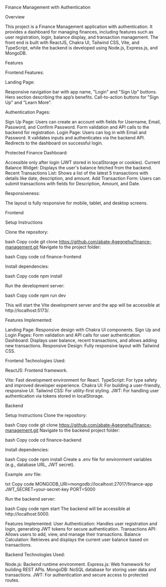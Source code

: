 Finance Management with Authentication

Overview

This project is a Finance Management application with authentication. It provides a dashboard for managing finances, including features such as user registration, login, balance display, and transaction management. The front end is built with ReactJS, Chakra UI, Tailwind CSS, Vite, and TypeScript, while the backend is developed using Node.js, Express.js, and MongoDB.

Features

Frontend Features:

Landing Page:

Responsive navigation bar with app name, "Login" and "Sign Up" buttons.
Hero section describing the app’s benefits.
Call-to-action buttons for "Sign Up" and "Learn More".

Authentication Pages:

Sign Up Page: Users can create an account with fields for Username, Email, Password, and Confirm Password. Form validation and API calls to the backend for registration.
Login Page: Users can log in with Email and Password. It validates inputs and authenticates via the backend API. Redirects to the dashboard on successful login.

Protected Finance Dashboard:

Accessible only after login (JWT stored in localStorage or cookies).
Current Balance Widget: Displays the user's balance fetched from the backend.
Recent Transactions List: Shows a list of the latest 5 transactions with details like date, description, and amount.
Add Transaction Form: Users can submit transactions with fields for Description, Amount, and Date.

Responsiveness:

The layout is fully responsive for mobile, tablet, and desktop screens.

Frontend

Setup Instructions

Clone the repository:

bash
Copy code
git clone https://github.com/abate-Agegnehu/finance-management.git
Navigate to the project folder:

bash
Copy code
cd finance-frontend

Install dependencies:

bash
Copy code
npm install

Run the development server:

bash
Copy code
npm run dev

This will start the Vite development server and the app will be accessible at http://localhost:5173/.

Features Implemented:

Landing Page: Responsive design with Chakra UI components.
Sign Up and Login Pages: Form validation and API calls for user authentication.
Dashboard: Displays user balance, recent transactions, and allows adding new transactions.
Responsive Design: Fully responsive layout with Tailwind CSS.

Frontend Technologies Used:

ReactJS: Frontend framework.

Vite: Fast development environment for React.
TypeScript: For type safety and improved developer experience.
Chakra UI: For building a user-friendly, responsive UI.
Tailwind CSS: For utility-first styling.
JWT: For handling user authentication via tokens stored in localStorage.

Backend

Setup Instructions
Clone the repository:

bash
Copy code
git clone https://github.com/abate-Agegnehu/finance-management.git
Navigate to the backend project folder:

bash
Copy code
cd finance-backend

Install dependencies:

bash
Copy code
npm install
Create a .env file for environment variables (e.g., database URL, JWT secret).

Example .env file:

txt
Copy code
MONGODB_URI=mongodb://localhost:27017/finance-app
JWT_SECRET=your-secret-key
PORT=5000

Run the backend server:

bash
Copy code
npm start
The backend will be accessible at http://localhost:5000.

Features Implemented:
User Authentication: Handles user registration and login, generating JWT tokens for secure authentication.
Transactions API: Allows users to add, view, and manage their transactions.
Balance Calculation: Retrieves and displays the current user balance based on transactions.

Backend Technologies Used:

Node.js: Backend runtime environment.
Express.js: Web framework for building REST APIs.
MongoDB: NoSQL database for storing user data and transactions.
JWT: For authentication and secure access to protected routes.
